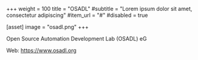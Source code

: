 +++
weight = 100
title = "OSADL"
#subtitle = "Lorem ipsum dolor sit amet, consectetur adipiscing"
#item_url = "#"
#disabled = true

[asset]
  image = "osadl.png"
+++

Open Source Automation Development Lab (OSADL) eG

Web: https://www.osadl.org
